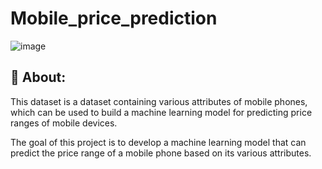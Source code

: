 # Mobile_price_prediction
![image](https://github.com/RaedHabib/Mobile_Price_Prediction/assets/127057461/360367e2-0bd1-4d35-89ad-006d8e63fd2f)

## :dart: About: ##

This dataset is a dataset containing various attributes of mobile phones, which can be used to build a machine learning model for predicting price ranges of mobile devices.

The goal of this project is to develop a machine learning model that can predict the price range of a mobile phone based on its various attributes.


